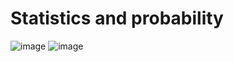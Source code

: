 # Statistics and probability

![image](https://user-images.githubusercontent.com/4623879/170762250-0df05187-cfa4-436a-9fea-cf7b33e24b72.png)
![image](https://user-images.githubusercontent.com/4623879/170762284-b79dd7a9-76f5-4a87-a6a4-527799dab9ae.png)
